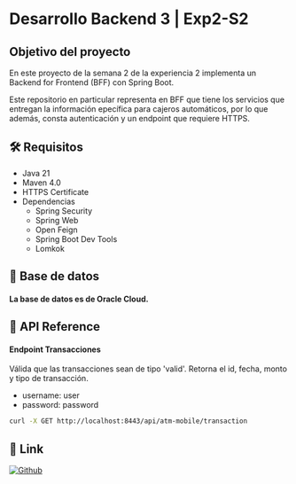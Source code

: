 # Desarrollo Backend 3 | Exp2-S2


## Objetivo del proyecto

En este proyecto de la semana 2 de la experiencia 2 implementa un Backend for Frontend (BFF) con Spring Boot.


Este repositorio en particular representa en BFF que tiene los servicios que entregan la información epecífica para cajeros automáticos, por lo que además, consta autenticación y un endpoint que requiere HTTPS.


## 🛠️ Requisitos
- Java 21
- Maven 4.0
- HTTPS Certificate
- Dependencias
  - Spring Security
  - Spring Web
  - Open Feign
  - Spring Boot Dev Tools
  - Lomkok


## 💾 Base de datos

#### La base de datos es de Oracle Cloud.


## 📡 API Reference

#### Endpoint Transacciones
Válida que las transacciones sean de tipo 'valid'. Retorna el id, fecha, monto y tipo de transacción.
- username: user
- password: password

```bash
curl -X GET http://localhost:8443/api/atm-mobile/transaction
```


## 🔗 Link
[![Github](https://img.shields.io/badge/github-000000?style=for-the-badge&logo=github&logoColor=white)](https://github.com/nisiara/dbe3_exp2_s2_bff_atm.git)